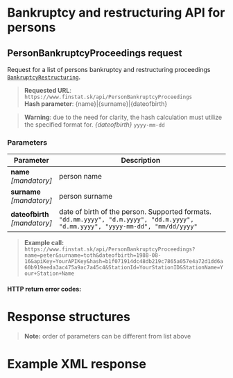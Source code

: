 # Bankruptcy and restructuring API for persons

## PersonBankruptcyProceedings request
Request for a list of persons bankruptcy and restructuring proceedings [`BankruptcyRestructuring`](#BankruptcyRestructuring).
> **Requested URL**: ```https://www.finstat.sk/api/PersonBankruptcyProceedings```<br />
> **Hash parameter**: {name}|{surname}|{dateofbirth}

> **Warning**: due to the need for clarity, the hash calculation must utilize the specified format for. *{dateofbirth}* `yyyy-mm-dd`

### Parameters
| Parameter | Description |
| ----------- | ----------- |
| **name**<br />*[mandatory]*| person name |
| **surname**<br />*[mandatory]*| person surname |
| **dateofbirth**<br />*[mandatory]*| date of birth of the person. Supported formats. `"dd.mm.yyyy", "d.m.yyyy", "dd.m.yyyy", "d.mm.yyyy", "yyyy-mm-dd", "mm/dd/yyyy"` 

[](../../../common/parameters/parameters-sk.md ':include')

> **Example call:** ```https://www.finstat.sk/api/PersonBankruptcyProceedings?name=peter&surname=toth&dateofbirth=1988-08-16&apiKey=YourAPIKey&hash=b1f071914dc48db219c7865a057e4a72d1dd6a60b919eeda3ac475a9ac7a45c4&StationId=YourStationID&StationName=Your+Station+Name```

#### HTTP return error codes:
[](../../../common/http/errorcodes-en.md ':include')

# Response structures
[](../../../common/responses/bankruptcyrestructuring-en.md ':include')

[](../../../common/responses/address-en.md ':include')

[](../../../common/responses/fulladdress-en.md ':include')

[](../../../common/responses/personaddress-en.md ':include')

> **Note:**  order of parameters can be different from list above

# Example XML response
[](../../../common/examples/bankruptcyrestructuring.md ':include')
